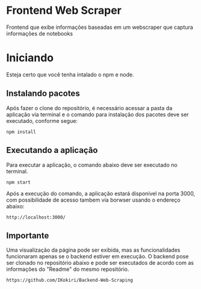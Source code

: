 # Frontend Web Scraper

Frontend que exibe informações baseadas em um webscraper que captura informações de notebooks

# Iniciando

Esteja certo que  você tenha intalado o npm e node.

## Instalando pacotes

Após fazer o clone do repositório, é necessário acessar a pasta da aplicação via terminal e o comando para instalação dos pacotes deve ser executado, conforme segue:

```
npm install
```

## Executando a aplicação

Para executar a aplicação, o comando abaixo deve ser executado no terminal.

```
npm start
```

Após a execução do comando, a aplicação estará disponível na porta 3000, com possibilidade de acesso tambem via borwser usando o endereço abaixo:
```
http://localhost:3000/
```

## Importante

Uma visualização da página pode ser exibida, mas as funcionalidades funcionaram apenas se o backend estiver em execução. O backend pose ser clonado no repositório abaixo e pode ser executados de acordo com as informações do "Readme" do mesmo repositório.

```
https://github.com/IKokiri/Backend-Web-Scraping
```